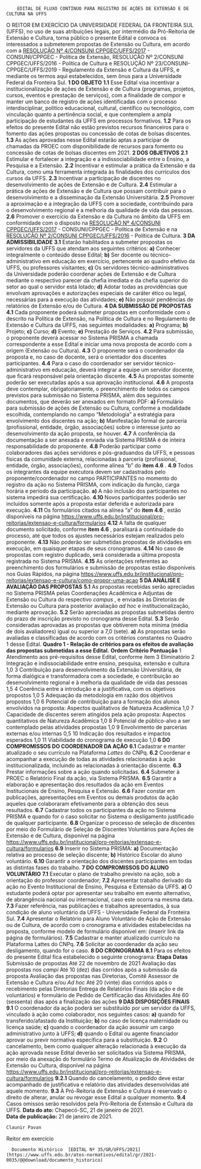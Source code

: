         EDITAL DE FLUXO CONTÍNUO PARA REGISTRO DE AÇÕES DE EXTENSÃO E DE CULTURA NA UFFS  

 O REITOR EM EXERCÍCIO DA UNIVERSIDADE FEDERAL DA FRONTEIRA SUL (UFFS), no uso de suas atribuições legais, por intermédio da Pró-Reitoria de Extensão e Cultura, torna público o presente Edital e convoca os interessados a submeterem propostas de Extensão ou Cultura, em acordo com a [RESOLUÇÃO Nº 4/CONSUNI CPPGEC/UFFS/2017](https://www.uffs.edu.br/atos-normativos/resolucao/consunicppgec/2017-0004) - CONSUNI/CPPGEC - Política de Extensão, RESOLUÇÃO Nº 2/CONSUNI CPPGEC/UFFS/2016 - Política de Cultura e RESOLUÇÃO Nº 23/CONSUNI-CPPGEC/UFFS/2019 - Regulamento da Extensão e Cultura da UFFS, e mediante os termos aqui estabelecidos, sem ônus para a Universidade Federal da Fronteira Sul.  **1 DO OBJETO** **1.1**  Esse Edital visa incentivar a institucionalização de ações de Extensão e de Cultura (programas, projetos, cursos, eventos e prestação de serviços), com a finalidade de compor e manter um banco de registro de ações identificadas com o processo interdisciplinar, político educacional, cultural, científico ou tecnológico, com vinculação quanto a pertinência social, e que contemplem a ampla participação de estudantes da UFFS em processos formativos. **1.2**  Para os efeitos do presente Edital não estão previstos recursos financeiros para o fomento das ações propostas ou concessão de cotas de bolsas discentes. **1.3**  As ações aprovadas nesse Edital estarão aptas a participar de chamadas da PROEC com disponibilidade de recursos para fomento ou concessão de cotas de bolsas discentes em 2021.  **2 DOS OBJETIVOS** **2.1**  Estimular e fortalecer a integração e a indissociabilidade entre o Ensino, a Pesquisa e a Extensão.  **2.2**  Incentivar e estimular a prática da Extensão e da Cultura, como uma ferramenta integrada às finalidades dos currículos dos cursos da UFFS. **2.3**  Incentivar a participação de discentes no desenvolvimento de ações de Extensão e de Cultura. **2.4**  Estimular a prática de ações de Extensão e de Cultura que possam contribuir para o desenvolvimento e a disseminação da Extensão Universitária. **2.5**  Promover a aproximação e a integração da UFFS com a sociedade, contribuindo para o desenvolvimento regional e a melhoria da qualidade de vida das pessoas. **2.6**  Promover o exercício da Extensão e da Cultura no âmbito da UFFS em conformidade com o disposto na [RESOLUÇÃO Nº 4/CONSUNI CPPGEC/UFFS/2017](https://www.uffs.edu.br/atos-normativos/resolucao/consunicppgec/2017-0004) - CONSUNI/CPPGEC - Política de Extensão e na [RESOLUÇÃO Nº 2/CONSUNI CPPGEC/UFFS/2016](https://www.google.com.br/search?q=RESOLU%C3%87%C3%83O+N%C2%BA+2/CONSUNI+CPPGEC/UFFS/2016#spf=1611251852314) - Política de Cultura.  **3 DA ADMISSIBILIDADE** **3.1**  Estarão habilitados a submeter propostas os servidores da UFFS que atendam aos seguintes critérios: **a)**  Conhecer integralmente o conteúdo desse Edital; **b)**  Ser docente ou técnico-administrativo em educação em exercício, pertencente ao quadro efetivo da UFFS, ou professores visitantes; **c)**  Os servidores técnico-administrativos da Universidade poderão coordenar ações de Extensão e de Cultura mediante o respectivo parecer da chefia imediata e da chefia superior do setor ao qual o servidor está lotado; **d)**  Adotar todas as providências que envolvam aprovações e autorizações especiais de caráter ético ou legal, necessárias para a execução das atividades; **e)**  Não possuir pendências de relatórios de Extensão e/ou de Cultura.  **4 DA SUBMISSÃO DE PROPOSTAS** **4.1**  Cada proponente poderá submeter propostas em conformidade com o descrito na Política de Extensão, na Política de Cultura e no Regulamento de Extensão e Cultura da UFFS, nas seguintes modalidades: **a)**  Programa; **b)**  Projeto; **c)**  Curso; **d)**  Evento; **e)**  Prestação de Serviços. **4.2**  Para submissão, o proponente deverá acessar no Sistema PRISMA a chamada correspondente a esse Edital e iniciar uma nova proposta de acordo com a origem (Extensão ou Cultura). **4.3**  O proponente será o coordenador da proposta e, no caso de docente, será o orientador dos discentes participantes. **4.4**  Para o caso do coordenador ser servidor técnico-administrativo em educação, deverá integrar a equipe um servidor docente, que ficará responsável pela orientação discente. **4.5**  As propostas somente poderão ser executadas após a sua aprovação institucional. **4.6**  A proposta deve contemplar, obrigatoriamente, o preenchimento de todos os campos previstos para submissão no Sistema PRISMA, além dos seguintes documentos, que deverão ser anexados em formato PDF: **a)**  Formulário para submissão de ações de Extensão ou Cultura, conforme a modalidade escolhida, contemplando no campo “Metodologia” a estratégia para envolvimento dos discentes na ação; **b)**  Manifestação formal de parceria (profissional, entidade, órgão, associações) sobre o interesse junto ao desenvolvimento da ação proposta, se houver. **4.7**  A conferência da documentação a ser anexada e enviada via Sistema PRISMA é de inteira responsabilidade do proponente. **4.8**  Poderão participar como colaboradores das ações servidores e pós-graduandos da UFFS, e pessoas físicas da comunidade externa, relacionadas à parceria (profissional, entidade, órgão, associações), conforme alínea “b” do **item 4.6** . **4.9**  Todos os integrantes da equipe executora devem ser cadastrados pelo proponente/coordenador no campo PARTICIPANTES no momento do registro da ação no Sistema PRISMA, com indicação da função, carga horária e período da participação. **a)**  A não inclusão dos participantes no sistema impedirá sua certificação. **4.10**  Novos participantes poderão ser incluídos somente após a proposta estar deferida e autorizada para execução. **4.11**  Os formulários citados na alínea “a” do **item 4.6** , estão disponíveis na página <https://www.uffs.edu.br/institucional/pro-reitorias/extensao-e-cultura/formularios> **4.12**  A falta de qualquer documento solicitado, conforme **item 4.6** , paralisará a continuidade do processo, até que todos os ajustes necessários estejam realizados pelo proponente. **4.13**  Não poderão ser submetidas propostas de atividades em execução, em quaisquer etapas de seus cronogramas. **4.14**  No caso de propostas com registro duplicado, será considerada a última proposta registrada no Sistema PRISMA. **4.15**  As orientações referentes ao preenchimento dos formulários e submissão de propostas estão disponíveis nos Guias Rápidos, na página <https://www.uffs.edu.br/institucional/pro-reitorias/extensao-e-cultura/como-propor-uma-acao>  **5 DA ANÁLISE E AVALIAÇÃO DAS PROPOSTAS** **5.1**  As propostas recebidas serão apreciadas no Sistema PRISMA pelas Coordenações Acadêmica e Adjuntas de Extensão ou Cultura do respectivo *campus* , e enviadas às Diretorias de Extensão ou Cultura para posterior avaliação *ad hoc*  e institucionalização, mediante aprovação. **5.2**  Serão apreciadas as propostas submetidas dentro do prazo de inscrição previsto no cronograma desse Edital. **5.3**  Serão consideradas aprovadas as propostas que obtiverem nota mínima (média de dois avaliadores) igual ou superior a 7,0 (sete). **a)**  As propostas serão avaliadas e classificadas de acordo com os critérios constantes no Quadro 1 desse Edital. **Quadro 1 - Relação de critérios para os efeitos de avaliação das propostas submetidas a esse Edital.**     **Ordem**   **Critério**   **Pontuação**     1   Atendimento aos pré-requisitos desse Edital, conforme item 3   Eliminatório     2   Integração e indissociabilidade entre ensino, pesquisa, extensão e cultura   1,0     3   Contribuição para desenvolvimento da Extensão Universitária, de forma dialógica e transformadora com a sociedade, e contribuição ao desenvolvimento regional e à melhoria da qualidade de vida das pessoas   1,5     4   Coerência entre a introdução e a justificativa, com os objetivos propostos   1,0     5   Adequação da metodologia em razão dos objetivos propostos   1,0     6   Potencial de contribuição para a formação dos alunos envolvidos na proposta: Aspectos qualitativos de Natureza Acadêmica   1,0     7   Capacidade de discentes serem atingidos pela ação proposta: Aspectos quantitativos de Natureza Acadêmica   1,0     8   Potencial de público-alvo a ser contemplado pelas atividades propostas   1,0     9   Envolvimento de parcerias externas e/ou internas   0,5     10   Indicação dos resultados e impactos esperados   1,0     11   Viabilidade do cronograma de execução   1,0      **6 DO COMPROMISSOS DO COORDENADOR DA AÇÃO** **6.1**  Cadastrar e manter atualizado o seu currículo na Plataforma *Lattes* do CNPq. **6.2**  Coordenar e acompanhar a execução de todas as atividades relacionadas à ação institucionalizada, incluindo as relacionadas à orientação discente. **6.3**  Prestar informações sobre a ação quando solicitadas. **6.4**  Submeter à PROEC o Relatório Final da ação, via Sistema PRISMA. **6.5**  Garantir a elaboração e apresentação dos resultados da ação em Eventos Institucionais de Ensino, Pesquisa e Extensão. **6.6**  Fazer constar em publicações, apresentações em Eventos ou demais produtos da ação aqueles que colaboraram efetivamente para a obtenção dos seus resultados. **6.7**  Cadastrar todos os participantes da ação no Sistema PRISMA e quando for o caso solicitar no Sistema o desligamento justificado de qualquer participante. **6.8**  Organizar o processo de seleção de discentes por meio do Formulário de Seleção de Discentes Voluntários para Ações de Extensão e de Cultura, disponível na página <https://www.uffs.edu.br/institucional/pro-reitorias/extensao-e-cultura/formularios> **6.9**  Inserir no Sistema PRISMA: **a)**  Documentação relativa ao processo de seleção discente; **b)**  Histórico Escolar do aluno voluntário. **6.10**  Garantir a orientação dos discentes participantes em todas as distintas fases do trabalho.  **7 DO COMPROMISSOS DO ALUNO VOLUNTÁRIO** **7.1**  Executar o plano de trabalho previsto na ação, sob a orientação do professor coordenador; **7.2**  Apresentar trabalho derivado da ação no Evento Institucional de Ensino, Pesquisa e Extensão da UFFS. **a)**  O estudante poderá optar por apresentar seu trabalho em evento alternativo, de abrangência nacional ou internacional, caso este ocorra na mesma data. **7.3**  Fazer referência, nas publicações e trabalhos apresentados, à sua condição de aluno voluntário da UFFS - Universidade Federal da Fronteira Sul. **7.4**  Apresentar o Relatório para Aluno Voluntário de Ação de Extensão ou de Cultura, de acordo com o cronograma e atividades estabelecidas na proposta, conforme modelo de formulário disponível em: (inserir link da página de formulários). **7.5**  Cadastrar e manter atualizado currículo na Plataforma Lattes do CNPq. **7.6**  Solicitar ao coordenador da ação seu desligamento, quando for o caso.  **8 DO CRONOGRAMA** **8.1**  Para os efeitos do presente Edital fica estabelecido o seguinte cronograma:     **Etapa**   **Datas**     Submissão de propostas   Até 22 de novembro de 2021     Avaliação das propostas nos *campi*   Até 10 (dez) dias corridos após a submissão da proposta     Avaliação das propostas nas Diretorias, Comitê Assessor de Extensão e Cultura e/ou *Ad hoc*   Até 20 (vinte) dias corridos após o recebimento pelas Diretorias     Entrega de Relatórios Finais (da ação e de voluntários) e formulário de Pedido de Certificação das Atividades   Até 60 (sessenta) dias após a finalização das ações      **9 DAS DISPOSIÇÕES FINAIS** **9.1**  O coordenador da ação poderá ser substituído por um servidor da UFFS, vinculado à ação como colaborador, nos seguintes casos: **a)**  quando for transferido/afastado da Instituição; **b)**  no caso de licença maternidade ou licença saúde; **c)**  quando o coordenador da ação assumir um cargo administrativo junto à UFFS; **d)**  quando o Edital ou agente financiador aprovar ou previr normativa específica para a substituição. **9.2**  O cancelamento, bem como qualquer alteração relacionada à execução da ação aprovada nesse Edital deverão ser solicitados via Sistema PRISMA, por meio da anexação do formulário Termo de Atualização de Atividades de Extensão ou Cultura, disponível na página <https://www.uffs.edu.br/institucional/pro-reitorias/extensao-e-cultura/formularios> **9.2.1**  Quando do cancelamento, o pedido deve estar acompanhado de justificativa e relatório das atividades desenvolvidas até aquele momento. **9.3**  À Pró-Reitoria de Extensão e Cultura é reservado o direito de alterar, anular ou revogar esse Edital a qualquer momento. **9.4**  Casos omissos serão resolvidos pela Pró-Reitoria de Extensão e Cultura da UFFS.        **Data do ato:** Chapecó-SC, 21 de janeiro de 2021.   
 **Data de publicação:**  21 de janeiro de 2021. 

    Claunir Pavan   
 Reitor em exercício 

      Documento Histórico  [EDITAL Nº 35/GR/UFFS/2021](https://www.uffs.edu.br/atos-normativos/edital/gr/2021-0035/@@download/documento_historico)     
      